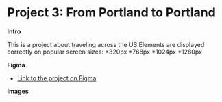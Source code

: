 # Project 3: From Portland to Portland

**Intro**

This is a project about traveling across the US.Elements are displayed correctly on popular screen sizes:
*320px
*768px
*1024px
*1280px

**Figma**

* [Link to the project on Figma](https://www.figma.com/file/xM9rNsdK4iNcFJmDZho3Aw/Sprint-3%3A-From-Portland-to-Portland-%2F-desktop-%2B-mobile?node-id=500%3A0)

**Images**

